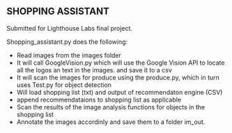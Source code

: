 ## SHOPPING ASSISTANT

Submitted for Lighthouse Labs final project.

Shopping_assistant.py does the following:
- Read images from the images folder
- It will call GoogleVision.py which will use the Google Vision API to locate all the logos an text in the images. and save it to a csv
- It will scan the images for produce using the produce.py, which in turn uses Test.py for object detection
- Will load shopping list (txt) and output of recommendaton engine (CSV)
- append recommendataions to shopping list as applicable
- Scan the results of the image analysis functions for objects in the shopping list
- Annotate the images accordinly and save them to a folder im_out.
